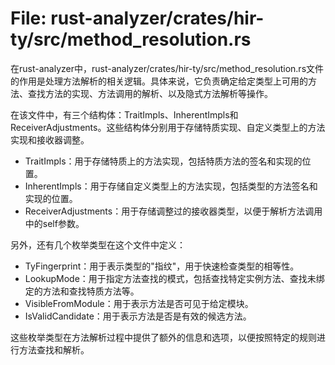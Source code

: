 # File: rust-analyzer/crates/hir-ty/src/method_resolution.rs

在rust-analyzer中，rust-analyzer/crates/hir-ty/src/method_resolution.rs文件的作用是处理方法解析的相关逻辑。具体来说，它负责确定给定类型上可用的方法、查找方法的实现、方法调用的解析、以及隐式方法解析等操作。

在该文件中，有三个结构体：TraitImpls、InherentImpls和ReceiverAdjustments。这些结构体分别用于存储特质实现、自定义类型上的方法实现和接收器调整。

- TraitImpls：用于存储特质上的方法实现，包括特质方法的签名和实现的位置。
- InherentImpls：用于存储自定义类型上的方法实现，包括类型的方法签名和实现的位置。
- ReceiverAdjustments：用于存储调整过的接收器类型，以便于解析方法调用中的self参数。

另外，还有几个枚举类型在这个文件中定义：

- TyFingerprint：用于表示类型的"指纹"，用于快速检查类型的相等性。
- LookupMode：用于指定方法查找的模式，包括查找特定实例方法、查找未绑定的方法和查找特质方法等。
- VisibleFromModule：用于表示方法是否可见于给定模块。
- IsValidCandidate：用于表示方法是否是有效的候选方法。

这些枚举类型在方法解析过程中提供了额外的信息和选项，以便按照特定的规则进行方法查找和解析。

